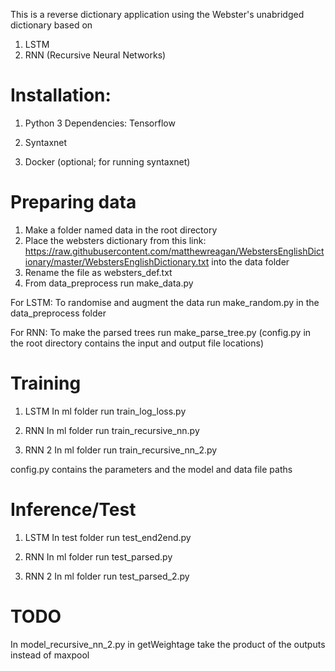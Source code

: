This is a reverse dictionary application using the Webster's unabridged dictionary based on
1) LSTM
2) RNN (Recursive Neural Networks)

Installation:
==============
1) Python 3
Dependencies:
Tensorflow

2) Syntaxnet

3) Docker (optional; for running syntaxnet)

Preparing data
===============
1) Make a folder named data in the root directory
2) Place the websters dictionary from this link: https://raw.githubusercontent.com/matthewreagan/WebstersEnglishDictionary/master/WebstersEnglishDictionary.txt into the data folder
3) Rename the file as websters_def.txt
4) From data_preprocess run make_data.py

For LSTM:
To randomise and augment the data run make_random.py in the data_preprocess folder

For RNN:
To make the parsed trees run make_parse_tree.py (config.py in the root directory contains the input and output file locations)

Training
===============
1) LSTM
In ml folder run train_log_loss.py

2) RNN
In ml folder run train_recursive_nn.py

3) RNN 2
In ml folder run train_recursive_nn_2.py

config.py contains the parameters and the model and data file paths

Inference/Test
==============
1) LSTM
In test folder run test_end2end.py

2) RNN
In ml folder run test_parsed.py

3) RNN 2
In ml folder run test_parsed_2.py

TODO
=============
In model_recursive_nn_2.py in getWeightage take the product of the outputs instead of maxpool